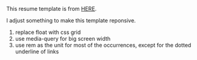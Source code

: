 This resume template is from [HERE](https://css-tricks.com/one-page-resume-site).

I adjust something to make this template reponsive.

1. replace float with css grid
2. use media-query for big screen width
3. use rem as the unit for most of the occurrences, except for the dotted underline of links
